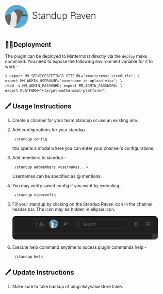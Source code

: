 <img src="assets/images/banner.png" width="300px">

#

## 🏌️‍♀️Deployment

The plugin can be deployed to Mattermost directly via the `deploy` make command. You need to expose the following
environment variable for it to work -

    $ export MM_SERVICESETTINGS_SITEURL="<mattermost-site0url>"; \
    export MM_ADMIN_USERNAME="<username-to-upload-via>"; \
    read -s MM_ADMIN_PASSWORD; export MM_ADMIN_PASSWORD; \
    export PLATFORM="<target-mattermost-platform>";

## 🖊 Usage Instructions

1. Create a channel for your team standup or use an existing one.

1. Add configurations for your standup -

        /standup config
        
    this opens a modal where you can enter your channel's configurations.

1. Add members to standup -

        /standup addmembers <usernames...>
        
    Usernames can be specified as @ mentions.
    
1. You may verify saved config if you want by executing -

        /standup viewconfig
        
1. Fill your standup by clicking on the Standup Raven icon in the channel header bar. The icon may be hidden in ellipsis icon.

    ![](assets/images/channel_header_button.png)
    
1. Execute help command anytime to access plugin commands help -

        /standup help 

## 🖊 Update Instructions

1. Make sure to take backup of pluginkeyvaluestore table.
